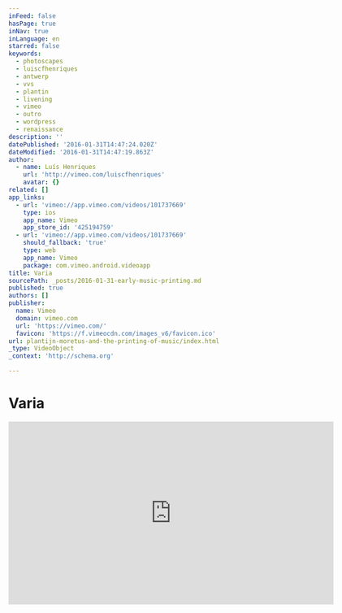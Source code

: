 ```yaml
---
inFeed: false
hasPage: true
inNav: true
inLanguage: en
starred: false
keywords:
  - photoscapes
  - luiscfhenriques
  - antwerp
  - vvs
  - plantin
  - livening
  - vimeo
  - outro
  - wordpress
  - renaissance
description: ''
datePublished: '2016-01-31T14:47:24.020Z'
dateModified: '2016-01-31T14:47:19.863Z'
author:
  - name: Luís Henriques
    url: 'http://vimeo.com/luiscfhenriques'
    avatar: {}
related: []
app_links:
  - url: 'vimeo://app.vimeo.com/videos/101737669'
    type: ios
    app_name: Vimeo
    app_store_id: '425194759'
  - url: 'vimeo://app.vimeo.com/videos/101737669'
    should_fallback: 'true'
    type: web
    app_name: Vimeo
    package: com.vimeo.android.videoapp
title: Varia
sourcePath: _posts/2016-01-31-early-music-printing.md
published: true
authors: []
publisher:
  name: Vimeo
  domain: vimeo.com
  url: 'https://vimeo.com/'
  favicon: 'https://f.vimeocdn.com/images_v6/favicon.ico'
url: plantijn-moretus-and-the-printing-of-music/index.html
_type: VideoObject
_context: 'http://schema.org'

---
```

# Varia

<iframe src="https://cdn.embedly.com/widgets/media.html?src=https%3A%2F%2Fplayer.vimeo.com%2Fvideo%2F101737669&amp;url=https%3A%2F%2Fvimeo.com%2F101737669&amp;image=http%3A%2F%2Fi.vimeocdn.com%2Fvideo%2F497837250_640.jpg&amp;key=b7d04c9b404c499eba89ee7072e1c4f7&amp;type=text%2Fhtml&amp;schema=vimeo" width="640" height="360" scrolling="no" frameborder="0" allowfullscreen="allowfullscreen" style=""></iframe>